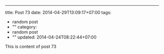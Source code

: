 ---
title: Post 73
date: 2014-04-29T13:09:17+07:00
tags:
  - random post
  - ""
category:
  - random post
  - ""
updated: 2014-04-24T08:22:44+07:00

This is content of post 73